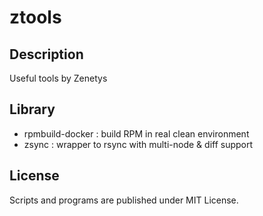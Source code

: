 # ztools

## Description

Useful tools by Zenetys

## Library

* rpmbuild-docker : build RPM in real clean environment
* zsync : wrapper to rsync with multi-node & diff support

## License

Scripts and programs are published under MIT License.
